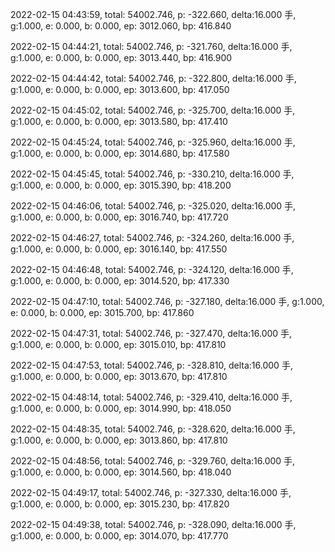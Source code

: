 2022-02-15 04:43:59, total: 54002.746, p: -322.660, delta:16.000 手, g:1.000, e: 0.000, b: 0.000, ep: 3012.060, bp: 416.840

2022-02-15 04:44:21, total: 54002.746, p: -321.760, delta:16.000 手, g:1.000, e: 0.000, b: 0.000, ep: 3013.440, bp: 416.900

2022-02-15 04:44:42, total: 54002.746, p: -322.800, delta:16.000 手, g:1.000, e: 0.000, b: 0.000, ep: 3013.600, bp: 417.050

2022-02-15 04:45:02, total: 54002.746, p: -325.700, delta:16.000 手, g:1.000, e: 0.000, b: 0.000, ep: 3013.580, bp: 417.410

2022-02-15 04:45:24, total: 54002.746, p: -325.960, delta:16.000 手, g:1.000, e: 0.000, b: 0.000, ep: 3014.680, bp: 417.580

2022-02-15 04:45:45, total: 54002.746, p: -330.210, delta:16.000 手, g:1.000, e: 0.000, b: 0.000, ep: 3015.390, bp: 418.200

2022-02-15 04:46:06, total: 54002.746, p: -325.020, delta:16.000 手, g:1.000, e: 0.000, b: 0.000, ep: 3016.740, bp: 417.720

2022-02-15 04:46:27, total: 54002.746, p: -324.260, delta:16.000 手, g:1.000, e: 0.000, b: 0.000, ep: 3016.140, bp: 417.550

2022-02-15 04:46:48, total: 54002.746, p: -324.120, delta:16.000 手, g:1.000, e: 0.000, b: 0.000, ep: 3014.520, bp: 417.330

2022-02-15 04:47:10, total: 54002.746, p: -327.180, delta:16.000 手, g:1.000, e: 0.000, b: 0.000, ep: 3015.700, bp: 417.860

2022-02-15 04:47:31, total: 54002.746, p: -327.470, delta:16.000 手, g:1.000, e: 0.000, b: 0.000, ep: 3015.010, bp: 417.810

2022-02-15 04:47:53, total: 54002.746, p: -328.810, delta:16.000 手, g:1.000, e: 0.000, b: 0.000, ep: 3013.670, bp: 417.810

2022-02-15 04:48:14, total: 54002.746, p: -329.410, delta:16.000 手, g:1.000, e: 0.000, b: 0.000, ep: 3014.990, bp: 418.050

2022-02-15 04:48:35, total: 54002.746, p: -328.620, delta:16.000 手, g:1.000, e: 0.000, b: 0.000, ep: 3013.860, bp: 417.810

2022-02-15 04:48:56, total: 54002.746, p: -329.760, delta:16.000 手, g:1.000, e: 0.000, b: 0.000, ep: 3014.560, bp: 418.040

2022-02-15 04:49:17, total: 54002.746, p: -327.330, delta:16.000 手, g:1.000, e: 0.000, b: 0.000, ep: 3015.230, bp: 417.820

2022-02-15 04:49:38, total: 54002.746, p: -328.090, delta:16.000 手, g:1.000, e: 0.000, b: 0.000, ep: 3014.070, bp: 417.770